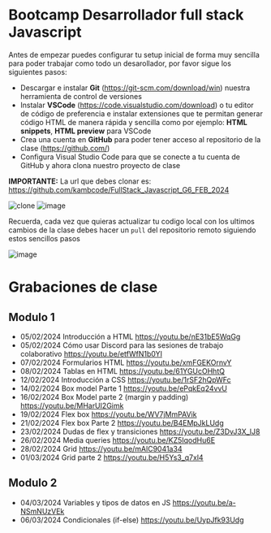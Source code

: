 # Bootcamp Desarrollador full stack Javascript

Antes de empezar puedes configurar tu setup inicial de forma muy sencilla para poder trabajar como todo un desarollador, por favor sigue los siguientes pasos:

- Descargar e instalar **Git** (https://git-scm.com/download/win) nuestra herramienta de control de versiones
- Instalar **VSCode** (https://code.visualstudio.com/download) o tu editor de código de preferencia e instalar extensiones que te permitan generar código HTML de manera rápida y sencilla como por ejemplo: **HTML snippets**, **HTML preview** para VSCode
- Crea una cuenta en **GitHub** para poder tener acceso al repositorio de la clase (https://github.com/)
- Configura Visual Studio Code para que se conecte a tu cuenta de GitHub y ahora clona nuestro proyecto de clase

**IMPORTANTE:** La url que debes clonar es: https://github.com/kambcode/FullStack_Javascript_G6_FEB_2024

![clone](https://github.com/kambcode/FullStack_Javascript_G3_2023_09_04/assets/137812574/b49be206-5c67-40e8-a567-bdd957c549eb)
![image](https://github.com/KamiloMontoya/kambcode_g1/assets/11945476/ca0ce2ad-72ec-431d-b3e1-55b84c64ec13)

Recuerda, cada vez que quieras actualizar tu codigo local con los ultimos cambios de la clase debes hacer un `pull` del repositorio remoto siguiendo estos sencillos pasos

![image](https://github.com/KamiloMontoya/kambcode_g1/assets/11945476/8d8f7da6-aa4c-4d67-9dec-59cd360bda0f)

# Grabaciones de clase
## Modulo 1
- 05/02/2024 Introducción a HTML https://youtu.be/nE31bE5WqGg
- 05/02/2024 Cómo usar Discord para las sesiones de trabajo colaborativo https://youtu.be/etfWfN1b0YI
- 07/02/2024 Formularios HTML https://youtu.be/xmFGEKOrnvY
- 08/02/2024 Tablas en HTML https://youtu.be/61YGUcOHhtQ
- 12/02/2024 Introducción a CSS https://youtu.be/1rSF2hQpWFc
- 14/02/2024 Box model Parte 1 https://youtu.be/ePqkEq24vvU
- 16/02/2024 Box Model parte 2 (margin y padding)  https://youtu.be/MHarUI2Gimk
- 19/02/2024 Flex box https://youtu.be/WV7jMmPAVik
- 21/02/2024 Flex box Parte 2 https://youtu.be/B4EMpJkLUdg
- 23/02/2024 Dudas de flex y transiciones https://youtu.be/Z3DvJ3X_lJ8
- 26/02/2024 Media queries https://youtu.be/KZ5IqodHu6E
- 28/02/2024 Grid https://youtu.be/mAlC9041a34
- 01/03/2024 Grid parte 2 https://youtu.be/H5Ys3_q7xl4

## Modulo 2
- 04/03/2024 Variables y tipos de datos en JS https://youtu.be/a-NSmNUzVEk
- 06/03/2024 Condicionales (if-else) https://youtu.be/UypJfk93Udg
